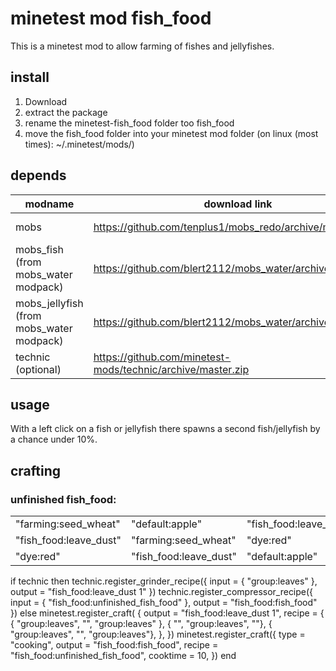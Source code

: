 # minetest mod fish_food
This is a minetest mod to allow farming of
fishes and jellyfishes.

## install
1. Download
2. extract the package
3. rename the minetest-fish_food folder too fish_food
4. move the fish_food folder into your minetest mod folder (on linux (most times): ~/.minetest/mods/)

## depends
| modname  |  download link   | forum link |
|----------|------------------|------------|
| mobs | https://github.com/tenplus1/mobs_redo/archive/master.zip | https://forum.minetest.net/viewtopic.php?f=11&t=9917&hilit=mobs+redo |
| mobs_fish (from mobs_water modpack) | https://github.com/blert2112/mobs_water/archive/master.zip | https://forum.minetest.net/viewtopic.php?f=9&t=12652&hilit=water+critters |
mobs_jellyfish (from mobs_water modpack) | https://github.com/blert2112/mobs_water/archive/master.zip | https://forum.minetest.net/viewtopic.php?f=9&t=12652&hilit=water+critters |
| technic (optional) | https://github.com/minetest-mods/technic/archive/master.zip | https://forum.minetest.net/viewtopic.php?f=11&t=2538&hilit=technic |


## usage

With a left click on a fish or jellyfish there spawns a second fish/jellyfish by a chance under 10%.

## crafting
### unfinished fish_food:
|  |  |  |
|--|--|--|
| "farming:seed_wheat" | "default:apple" | "fish_food:leave_dust" |
| "fish_food:leave_dust" | "farming:seed_wheat" | "dye:red" |
| "dye:red" | "fish_food:leave_dust" | "default:apple"|


if technic then
        technic.register_grinder_recipe({ input = { "group:leaves" }, output = "fish_food:leave_dust 1" })
	technic.register_compressor_recipe({ input = { "fish_food:unfinished_fish_food" }, output = "fish_food:fish_food" })
else
        minetest.register_craft( {
        output = "fish_food:leave_dust 1",
                recipe = {
                        { "group:leaves", "", "group:leaves" },
                        { "", "group:leaves", ""},
			{ "group:leaves", "", "group:leaves"},
                },
        })
	minetest.register_craft({
                type = "cooking",
                output = "fish_food:fish_food",
                recipe = "fish_food:unfinished_fish_food",
                cooktime = 10,
        })
end
